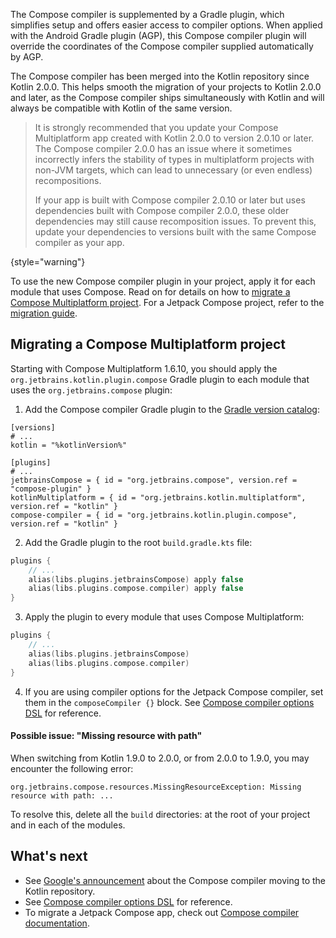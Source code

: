 [//]: # (title: Updating Compose compiler)

The Compose compiler is supplemented by a Gradle plugin, which simplifies setup and offers
easier access to compiler options.
When applied with the Android Gradle plugin (AGP), this Compose compiler plugin will override the coordinates
of the Compose compiler supplied automatically by AGP.

The Compose compiler has been merged into the Kotlin repository since Kotlin 2.0.0.
This helps smooth the migration of your projects to Kotlin 2.0.0 and later, as the Compose compiler ships
simultaneously with Kotlin and will always be compatible with Kotlin of the same version.

> It is strongly recommended that you update your Compose Multiplatform app created with Kotlin 2.0.0 to version 2.0.10 or later. The Compose
> compiler 2.0.0 has an issue where it sometimes incorrectly infers the stability of types in multiplatform projects with
> non-JVM targets, which can lead to unnecessary (or even endless) recompositions.
>
> If your app is built with Compose compiler 2.0.10 or later but uses dependencies built with Compose compiler 2.0.0,
> these older dependencies may still cause recomposition issues.
> To prevent this, update your dependencies to versions built with the same Compose compiler as your app.
>
{style="warning"}

To use the new Compose compiler plugin in your project, apply it for each module that uses Compose.
Read on for details on how to [migrate a Compose Multiplatform project](#migrating-a-compose-multiplatform-project). For a Jetpack Compose project,
refer to the [migration guide](https://kotlinlang.org/docs/compose-compiler-migration-guide.html#migrating-a-jetpack-compose-project).

## Migrating a Compose Multiplatform project

Starting with Compose Multiplatform 1.6.10, you should apply the `org.jetbrains.kotlin.plugin.compose` Gradle plugin to each
module that uses the `org.jetbrains.compose` plugin:

1. Add the Compose compiler Gradle plugin to the [Gradle version catalog](https://docs.gradle.org/current/userguide/platforms.html#sub:conventional-dependencies-toml):

 ```
 [versions]
 # ...
 kotlin = "%kotlinVersion%"
 
 [plugins]
 # ...
 jetbrainsCompose = { id = "org.jetbrains.compose", version.ref = "compose-plugin" }
 kotlinMultiplatform = { id = "org.jetbrains.kotlin.multiplatform", version.ref = "kotlin" }
 compose-compiler = { id = "org.jetbrains.kotlin.plugin.compose", version.ref = "kotlin" }
 ```

2. Add the Gradle plugin to the root `build.gradle.kts` file:

 ```kotlin
 plugins {
     // ...
     alias(libs.plugins.jetbrainsCompose) apply false
     alias(libs.plugins.compose.compiler) apply false
 }
 ```

3. Apply the plugin to every module that uses Compose Multiplatform:

 ```kotlin
 plugins {
     // ...
     alias(libs.plugins.jetbrainsCompose)
     alias(libs.plugins.compose.compiler)
 }
 ```

4. If you are using compiler options for the Jetpack Compose compiler, set them in the `composeCompiler {}` block.
   See [Compose compiler options DSL](https://kotlinlang.org/docs/compose-compiler-options.html) for reference.

#### Possible issue: "Missing resource with path"

When switching from Kotlin 1.9.0 to 2.0.0, or from 2.0.0 to 1.9.0, you may encounter the following error:

```
org.jetbrains.compose.resources.MissingResourceException: Missing resource with path: ...
```

To resolve this, delete all the `build` directories: at the root of your project and in each of the modules.

## What's next

* See [Google's announcement](https://android-developers.googleblog.com/2024/04/jetpack-compose-compiler-moving-to-kotlin-repository.html) about the Compose compiler moving to the Kotlin repository.
* See [Compose compiler options DSL](https://kotlinlang.org/docs/compose-compiler-options.html) for reference.
* To migrate a Jetpack Compose app, check out [Compose compiler documentation](https://kotlinlang.org/docs/compose-compiler-migration-guide.html).
